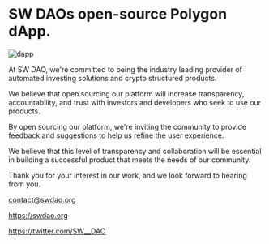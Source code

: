 # SW DAOs open-source Polygon dApp.

![dapp](https://user-images.githubusercontent.com/88291140/170786095-d74c17df-17ab-4f04-8880-f3aaceeedc36.png)

At SW DAO, we're committed to being the industry leading provider of automated investing solutions and crypto structured products.

We believe that open sourcing our platform will increase transparency, accountability, and trust with investors and developers who seek to use our products.

By open sourcing our platform, we're inviting the community to provide feedback and suggestions to help us refine the user experience.

We believe that this level of transparency and collaboration will be essential in building a successful product that meets the needs of our community.

Thank you for your interest in our work, and we look forward to hearing from you.

contact@swdao.org

https://swdao.org

https://twitter.com/SW__DAO
